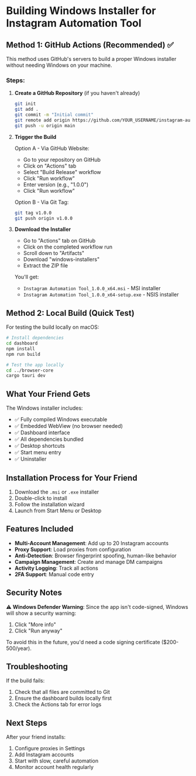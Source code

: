 # Building Windows Installer for Instagram Automation Tool

## Method 1: GitHub Actions (Recommended) ✅

This method uses GitHub's servers to build a proper Windows installer without needing Windows on your machine.

### Steps:

1. **Create a GitHub Repository** (if you haven't already)
   ```bash
   git init
   git add .
   git commit -m "Initial commit"
   git remote add origin https://github.com/YOUR_USERNAME/instagram-automation.git
   git push -u origin main
   ```

2. **Trigger the Build**
   
   Option A - Via GitHub Website:
   - Go to your repository on GitHub
   - Click on "Actions" tab
   - Select "Build Release" workflow
   - Click "Run workflow"
   - Enter version (e.g., "1.0.0")
   - Click "Run workflow"

   Option B - Via Git Tag:
   ```bash
   git tag v1.0.0
   git push origin v1.0.0
   ```

3. **Download the Installer**
   - Go to "Actions" tab on GitHub
   - Click on the completed workflow run
   - Scroll down to "Artifacts"
   - Download "windows-installers"
   - Extract the ZIP file

   You'll get:
   - `Instagram Automation Tool_1.0.0_x64.msi` - MSI installer
   - `Instagram Automation Tool_1.0.0_x64-setup.exe` - NSIS installer

## Method 2: Local Build (Quick Test)

For testing the build locally on macOS:

```bash
# Install dependencies
cd dashboard
npm install
npm run build

# Test the app locally
cd ../browser-core
cargo tauri dev
```

## What Your Friend Gets

The Windows installer includes:
- ✅ Fully compiled Windows executable
- ✅ Embedded WebView (no browser needed)
- ✅ Dashboard interface
- ✅ All dependencies bundled
- ✅ Desktop shortcuts
- ✅ Start menu entry
- ✅ Uninstaller

## Installation Process for Your Friend

1. Download the `.msi` or `.exe` installer
2. Double-click to install
3. Follow the installation wizard
4. Launch from Start Menu or Desktop

## Features Included

- **Multi-Account Management**: Add up to 20 Instagram accounts
- **Proxy Support**: Load proxies from configuration
- **Anti-Detection**: Browser fingerprint spoofing, human-like behavior
- **Campaign Management**: Create and manage DM campaigns
- **Activity Logging**: Track all actions
- **2FA Support**: Manual code entry

## Security Notes

⚠️ **Windows Defender Warning**: Since the app isn't code-signed, Windows will show a security warning:
1. Click "More info"
2. Click "Run anyway"

To avoid this in the future, you'd need a code signing certificate ($200-500/year).

## Troubleshooting

If the build fails:
1. Check that all files are committed to Git
2. Ensure the dashboard builds locally first
3. Check the Actions tab for error logs

## Next Steps

After your friend installs:
1. Configure proxies in Settings
2. Add Instagram accounts
3. Start with slow, careful automation
4. Monitor account health regularly 